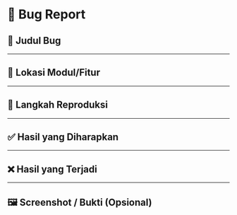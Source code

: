 # 🐞 Bug Report

## 📌 Judul Bug


---

## 📍 Lokasi Modul/Fitur


---

## 🧪 Langkah Reproduksi



---

## ✅ Hasil yang Diharapkan


---

## ❌ Hasil yang Terjadi


---

## 🖼️ Screenshot / Bukti (Opsional)
